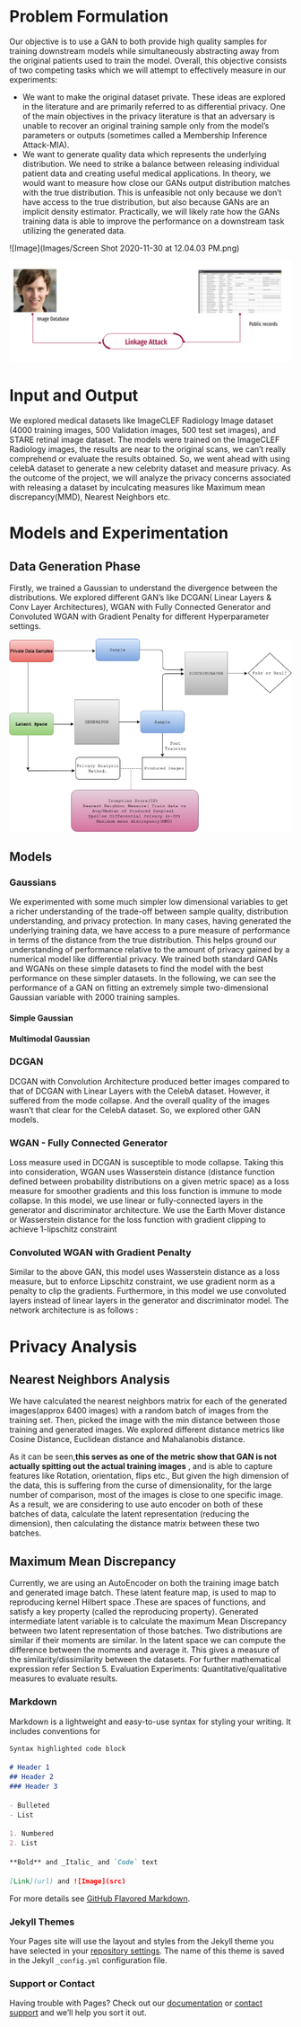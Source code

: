 # Problem Formulation

Our objective is to use a GAN to both provide high quality samples for training downstream models while simultaneously abstracting away from the original patients used to train the model. Overall, this objective consists of two competing tasks which we will attempt to effectively measure in our experiments:
- We want to make the original dataset private. These ideas are explored in the literature and are primarily referred to as differential privacy. One of the main objectives in the privacy literature is that an adversary is unable to recover an original training sample only from the model’s parameters or outputs (sometimes called a Membership Inference Attack-MIA).
- We want to generate quality data which represents the underlying distribution. We need to strike a balance between releasing individual patient data and creating useful medical applications. In theory, we would want to measure how close our GANs output distribution matches with the true distribution. This is unfeasible not only because we don’t have access to the true distribution, but also because GANs are an implicit density estimator. Practically, we will likely rate how the GANs training data is able to improve the performance on a downstream task utilizing the generated data.

![Image](Images/Screen Shot 2020-11-30 at 12.04.03 PM.png)

![Image](https://github.com/HalfBloodPrince010/dataset-distillation-for-privacy-GANs/blob/gh-pages/Images/Screen%20Shot%202020-11-30%20at%2012.04.20%20PM.png)

# Input and Output

We explored medical datasets like ImageCLEF Radiology Image dataset (4000 training images, 500 Validation images, 500 test set images), and STARE retinal image dataset. The models were trained on the ImageCLEF Radiology images, the results are near to the original scans, we can’t really comprehend or evaluate the results obtained. So, we went ahead with using celebA dataset to generate a new celebrity dataset and measure privacy.
As the outcome of the project, we will analyze the privacy concerns associated with releasing a dataset by inculcating measures like Maximum mean discrepancy(MMD), Nearest Neighbors etc.

# Models and Experimentation

## Data Generation Phase

Firstly, we trained a Gaussian to understand the divergence between the distributions. We explored different GAN’s like DCGAN( Linear Layers & Conv Layer Architectures), WGAN with Fully Connected Generator and Convoluted WGAN with Gradient Penalty for different Hyperparameter settings.

![Image](https://github.com/HalfBloodPrince010/dataset-distillation-for-privacy-GANs/blob/gh-pages/Images/design.png)

## Models

### Gaussians

We experimented with some much simpler low dimensional variables to get a richer understanding of the trade-off between sample quality, distribution understanding, and privacy protection. In many cases, having generated the underlying training data, we have access to a pure measure of performance in terms of the distance from the true distribution. This helps ground our understanding of performance relative to the amount of privacy gained by a numerical model like differential privacy. We trained both standard GANs and WGANs on these simple datasets to find the model with the best performance on these simpler datasets.
In the following, we can see the performance of a GAN on fitting an extremely simple two-dimensional Gaussian variable with 2000 training samples.

#### Simple Gaussian



#### Multimodal Gaussian



### DCGAN

DCGAN with Convolution Architecture produced better images compared to that of DCGAN with Linear Layers with the CelebA dataset. However, it suffered from the mode collapse. And the overall quality of the images wasn’t that clear for the CelebA dataset. So, we explored other GAN models.

### WGAN - Fully Connected Generator

Loss measure used in DCGAN is susceptible to mode collapse. Taking this into consideration, WGAN uses Wasserstein distance (distance function defined between probability distributions on a given metric space) as a loss measure for smoother gradients and this loss function is immune to mode collapse.
In this model, we use linear or fully-connected layers in the generator and discriminator architecture. We use the Earth Mover distance or Wasserstein distance for the loss function with gradient clipping to achieve 1-lipschitz constraint

### Convoluted WGAN with Gradient Penalty

Similar to the above GAN, this model uses Wasserstein distance as a loss measure, but to enforce Lipschitz constraint, we use gradient norm as a penalty to clip the gradients. Furthermore, in this model we use convoluted layers instead of linear layers in the generator and discriminator model.
The network architecture is as follows :

# Privacy Analysis

## Nearest Neighbors Analysis

We have calculated the nearest neighbors matrix for each of the generated images(approx 6400 images) with a random batch of images from the training set. Then, picked the image with the min distance between those training and generated images. We explored different distance metrics like Cosine Distance, Euclidean distance and Mahalanobis distance.

As it can be seen,**this serves as one of the metric show that GAN is not actually spitting out the actual training images** , and is able to capture features like Rotation, orientation, flips etc., But given the high dimension of the data, this is suffering from the curse of dimensionality, for the large number of comparison, most of the images is close to one specific image.
As a result, we are considering to use auto encoder on both of these batches of data, calculate the latent representation (reducing the dimension), then calculating the distance matrix between these two batches.

## Maximum Mean Discrepancy

Currently, we are using an AutoEncoder on both the training image batch and generated image batch. These latent feature map, is used to map to reproducing kernel Hilbert space .These are spaces of functions, and satisfy a key property (called the reproducing property). Generated intermediate latent variable is to calculate the maximum Mean Discrepancy between two latent representation of those batches. Two distributions are similar if their moments are similar. In the latent space we can compute the difference between the moments and average it. This gives a measure of the similarity/dissimilarity between the datasets. For further mathematical expression refer Section 5. Evaluation Experiments: Quantitative/qualitative measures to evaluate results.


### Markdown

Markdown is a lightweight and easy-to-use syntax for styling your writing. It includes conventions for

```markdown
Syntax highlighted code block

# Header 1
## Header 2
### Header 3

- Bulleted
- List

1. Numbered
2. List

**Bold** and _Italic_ and `Code` text

[Link](url) and ![Image](src)
```

For more details see [GitHub Flavored Markdown](https://guides.github.com/features/mastering-markdown/).

### Jekyll Themes

Your Pages site will use the layout and styles from the Jekyll theme you have selected in your [repository settings](https://github.com/HalfBloodPrince010/dataset-distillation-for-privacy-GANs/settings). The name of this theme is saved in the Jekyll `_config.yml` configuration file.

### Support or Contact

Having trouble with Pages? Check out our [documentation](https://docs.github.com/categories/github-pages-basics/) or [contact support](https://github.com/contact) and we’ll help you sort it out.
